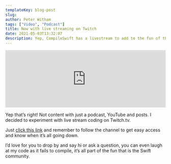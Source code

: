 ```yaml
---
templateKey: blog-post
slug:
author: Peter Witham
tags: ["Video", "Podcast"]
title: Now with live streaming on Twitch
date: 2021-05-03T13:32:07
description: Yep, CompileSwift has a livestream to add to the fun of the community
---
```


<iframe width="100%" height="180" frameborder="no" scrolling="no" seamless src="https://share.transistor.fm/e/f772cb7f/dark"></iframe>

Yep that’s right! Not content with just a podcast, YouTube and posts. I decided to experiment with live stream coding on Twitch.tv.

Just [click this link](https://twitch.tv/compileswift) and remember to follow the channel to get easy access and know when it’s all going down.

I’d love for you to drop by and say hi or ask a question, you can even laugh at my code as it fails to compile, it’s all part of the fun that is the Swift community.

